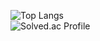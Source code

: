 ![Top Langs](https://github-readme-stats.vercel.app/api/top-langs/?username=sangjun-Park1208)
<br/>
![Solved.ac Profile](http://mazassumnida.wtf/api/generate_badge?boj=sjpark1208)
